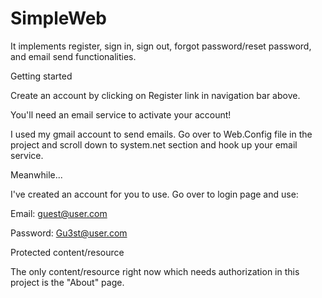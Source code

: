 # SimpleWeb
It implements register, sign in, sign out, forgot password/reset password, and email send functionalities.


Getting started

Create an account by clicking on Register link in navigation bar above. 

You'll need an email service to activate your account!

I used my gmail account to send emails. Go over to Web.Config file in the project and scroll down to system.net section and hook up your email service.


Meanwhile...

I've created an account for you to use. Go over to login page and use:

Email: guest@user.com

Password: Gu3st@user.com


Protected content/resource

The only content/resource right now which needs authorization in this project is the "About" page.
